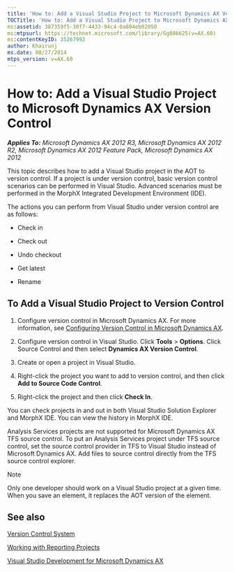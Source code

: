 ```yaml
---
title: 'How to: Add a Visual Studio Project to Microsoft Dynamics AX Version Control'
TOCTitle: 'How to: Add a Visual Studio Project to Microsoft Dynamics AX Version Control'
ms:assetid: 387359f5-30f7-4433-94c4-0a804eb02050
ms:mtpsurl: https://technet.microsoft.com/library/Gg886625(v=AX.60)
ms:contentKeyID: 35267992
author: Khairunj
ms.date: 08/27/2014
mtps_version: v=AX.60
---
```


# How to: Add a Visual Studio Project to Microsoft Dynamics AX Version Control 


_**Applies To:** Microsoft Dynamics AX 2012 R3, Microsoft Dynamics AX 2012 R2, Microsoft Dynamics AX 2012 Feature Pack, Microsoft Dynamics AX 2012_

This topic describes how to add a Visual Studio project in the AOT to version control. If a project is under version control, basic version control scenarios can be performed in Visual Studio. Advanced scenarios must be performed in the MorphX Integrated Development Environment (IDE).

The actions you can perform from Visual Studio under version control are as follows:

  - Check in

  - Check out

  - Undo checkout

  - Get latest

  - Rename

## To Add a Visual Studio Project to Version Control

1.  Configure version control in Microsoft Dynamics AX. For more information, see [Configuring Version Control in Microsoft Dynamics AX](https://technet.microsoft.com/library/aa496630\(v=ax.60\)).

2.  Configure version control in Visual Studio. Click **Tools** \> **Options**. Click Source Control and then select **Dynamics AX Version Control**.

3.  Create or open a project in Visual Studio.

4.  Right-click the project you want to add to version control, and then click **Add to Source Code Control**.

5.  Right-click the project and then click **Check In**.

You can check projects in and out in both Visual Studio Solution Explorer and MorphX IDE. You can view the history in MorphX IDE.

Analysis Services projects are not supported for Microsoft Dynamics AX TFS source control. To put an Analysis Services project under TFS source control, set the source control provider in TFS to Visual Studio instead of Microsoft Dynamics AX. Add files to source control directly from the TFS source control explorer.


> [!NOTE]
> <P>Only one developer should work on a Visual Studio project at a given time. When you save an element, it replaces the AOT version of the element.</P>



## See also

[Version Control System](https://technet.microsoft.com/library/aa639568\(v=ax.60\))

[Working with Reporting Projects](working-with-reporting-projects.md)

[Visual Studio Development for Microsoft Dynamics AX](https://technet.microsoft.com/library/gg889157\(v=ax.60\))

  



